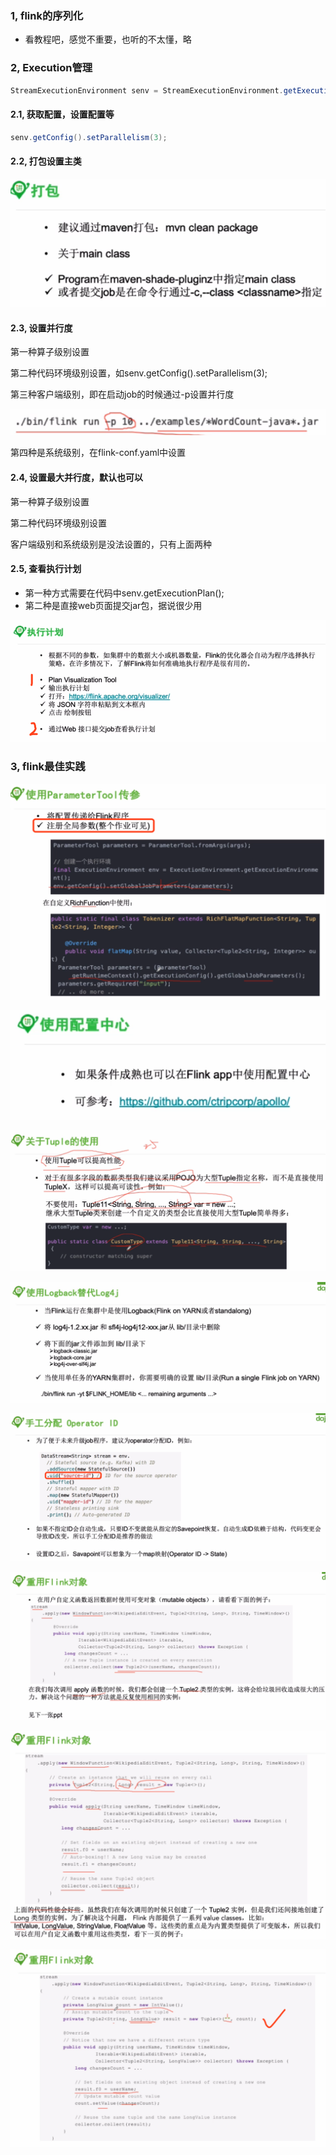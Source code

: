 ### 1, flink的序列化

* 看教程吧，感觉不重要，也听的不太懂，略

### 2, Execution管理

```java
StreamExecutionEnvironment senv = StreamExecutionEnvironment.getExecutionEnvironment();
```

#### 2.1, 获取配置，设置配置等

```java
senv.getConfig().setParallelism(3);
```

#### 2.2, 打包设置主类

![image-20190723145648848](assets/image-20190723145648848.png)

#### 2.3, 设置并行度

第一种算子级别设置

第二种代码环境级别设置，如senv.getConfig().setParallelism(3);

第三种客户端级别，即在启动job的时候通过-p设置并行度

![image-20190723150053869](assets/image-20190723150053869.png)

第四种是系统级别，在flink-conf.yaml中设置

#### 2.4, 设置最大并行度，默认也可以

第一种算子级别设置

第二种代码环境级别设置

客户端级别和系统级别是没法设置的，只有上面两种



#### 2.5, 查看执行计划

* 第一种方式需要在代码中senv.getExecutionPlan();
* 第二种是直接web页面提交jar包，据说很少用

![image-20190723150826821](assets/image-20190723150826821.png)

### 3, flink最佳实践

![image-20190723151529947](assets/image-20190723151529947.png)



![image-20190723151651102](assets/image-20190723151651102.png)

![image-20190723151816193](assets/image-20190723151816193.png)



![image-20190723152605296](assets/image-20190723152605296.png)



![image-20190723151955346](assets/image-20190723151955346.png)

![image-20190723152042630](assets/image-20190723152042630.png)

![image-20190723152129614](assets/image-20190723152129614.png)

![image-20190723152245923](assets/image-20190723152245923.png)